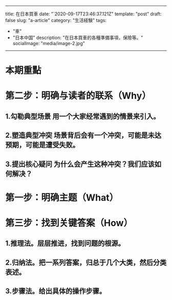 
---
title: 在日本買車
date: "`2020-09-17T23:46:37.121Z"
template: "post"
draft: false
slug: "a-article"
category: "生活経験"
tags:
  - "車"
  - "日本中国"
description: "在日本買車的各種準備事項，保險等。"
socialImage: "media/image-2.jpg"
---

# 本期重點

 
# 第二步：明确与读者的联系（Why）

## 1.勾勒典型场景 用一个大家经常遇到的情景来引入。
## 2.塑造典型冲突 场景背后会有一个冲突，可能是未达预期，可能是遭受失败。
## 3.提出核心疑问 为什么会产生这种冲突？我们应该如何解决？

# 第一步：明确主题（What）

# 第三步：找到关键答案（How）

## 1.推理法。层层推进，找到问题的根源。

## 2.归纳法。把一系列答案，归总于几个大类，然后分类表述。

## 3.步骤法。给出具体的操作步骤。
